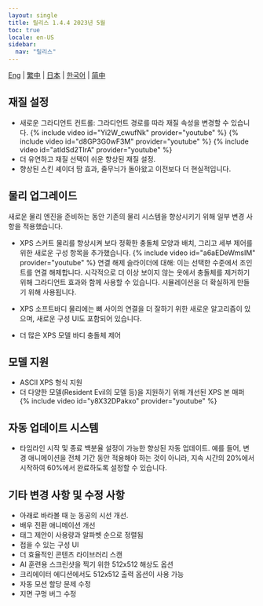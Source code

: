 ```yaml
---
layout: single
title: 릴리스 1.4.4 2023년 5월
toc: true
locale: en-US
sidebar:
  nav: "릴리스"
---
```

[Eng](/dancexr/releases/1.4.4) | [繁中](/tw/dancexr/releases/1.4.4) | [日本](/jp/dancexr/releases/1.4.4) | [한국어](/kr/dancexr/releases/1.4.4) | [简中](/zh/dancexr/releases/1.4.4)


## 재질 설정

* 새로운 그라디언트 컨트롤: 그라디언트 경로를 따라 재질 속성을 변경할 수 있습니다.
{% include video id="Yi2W_cwufNk" provider="youtube" %}
{% include video id="d8GP3G0wF3M" provider="youtube" %}
{% include video id="atIdSd2TIrA" provider="youtube" %}
* 더 유연하고 재질 선택이 쉬운 향상된 재질 설정.
* 향상된 스킨 셰이더 땀 효과, 줄무늬가 돌아왔고 이전보다 더 현실적입니다.


## 물리 업그레이드

새로운 물리 엔진을 준비하는 동안 기존의 물리 시스템을 향상시키기 위해 일부 변경 사항을 적용했습니다.

* XPS 스커트 물리를 향상시켜 보다 정확한 충돌체 모양과 배치, 그리고 세부 제어를 위한 새로운 구성 항목을 추가했습니다.
{% include video id="a6aEDeWmsIM" provider="youtube" %}
연결 해제 슬라이더에 대해: 이는 선택한 수준에서 조인트를 연결 해제합니다. 시각적으로 더 이상 보이지 않는 옷에서 충돌체를 제거하기 위해 그라디언트 효과와 함께 사용할 수 있습니다. 시뮬레이션을 더 확실하게 만들기 위해 사용됩니다.

* XPS 소프트바디 물리에는 뼈 사이의 연결을 더 잘하기 위한 새로운 알고리즘이 있으며, 새로운 구성 UI도 포함되어 있습니다.
* 더 많은 XPS 모델 바디 충돌체 제어


## 모델 지원

* ASCII XPS 형식 지원
* 더 다양한 모델(Resident Evil의 모델 등)을 지원하기 위해 개선된 XPS 본 매퍼
{% include video id="y8X32DPakxo" provider="youtube" %}


## 자동 업데이트 시스템

* 타임라인 시작 및 종료 백분율 설정이 가능한 향상된 자동 업데이트. 예를 들어, 변경 애니메이션을 전체 기간 동안 적용해야 하는 것이 아니라, 지속 시간의 20%에서 시작하여 60%에서 완료하도록 설정할 수 있습니다.


## 기타 변경 사항 및 수정 사항

* 아래로 바라볼 때 눈 동공의 시선 개선.
* 배우 전환 애니메이션 개선
* 태그 제안이 사용량과 알파벳 순으로 정렬됨
* 접을 수 있는 구성 UI
* 더 효율적인 콘텐츠 라이브러리 스캔
* AI 훈련용 스크린샷을 찍기 위한 512x512 해상도 옵션
* 크리에이터 에디션에서도 512x512 출력 옵션이 사용 가능
* 자동 모션 할당 문제 수정
* 지면 구멍 버그 수정